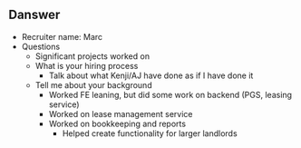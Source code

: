 ## Danswer
- Recruiter name: Marc
- Questions
	- Significant projects worked on
	- What is your hiring process
		- Talk about what Kenji/AJ have done as if I have done it
	- Tell me about your background
		- Worked FE leaning, but did some work on backend (PGS, leasing service)
		- Worked on lease management service
		- Worked on bookkeeping and reports
			- Helped create functionality for larger landlords
